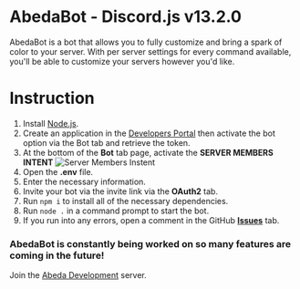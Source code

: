 # AbedaBot - Discord.js v13.2.0
AbedaBot is a bot that allows you to fully customize and bring a spark of color to your server. With per server settings for every command available, you'll be able to customize your servers however you'd like.

# Instruction
1.  Install [Node.js](https://nodejs.org/en/).
2.  Create an application in the [Developers Portal](https://discordapp.com/developers/applications/) then activate the bot option via the Bot tab and retrieve the token.
3.  At the bottom of the **Bot** tab page, activate the __**SERVER MEMBERS INTENT**__
    ![Server Members Instent](https://i.imgur.com/ywbvEv0.png)
4.  Open the **.env** file.
5.  Enter the necessary information.
6.  Invite your bot via the invite link via the **OAuth2** tab.
7.  Run `npm i` to install all of the necessary dependencies.
8. Run `node .` in a command prompt to start the bot.
9. If you run into any errors, open a comment in the GitHub **[Issues](https://github.com/Mildzz/AbedaBot/issues)** tab.

### AbedaBot is constantly being worked on so many features are coming in the future!

Join the [Abeda Development](https://discord.gg/VzmrCga) server.
